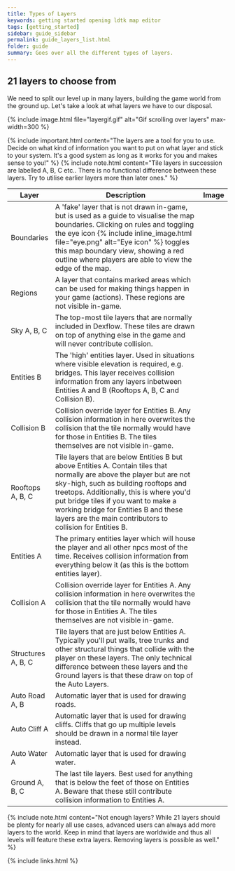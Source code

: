 ```yaml
---
title: Types of Layers
keywords: getting started opening ldtk map editor
tags: [getting_started]
sidebar: guide_sidebar
permalink: guide_layers_list.html
folder: guide
summary: Goes over all the different types of layers.
---
```


## 21 layers to choose from
We need to split our level up in many layers, building the game world from the ground up. Let's take a look at what layers we have to our disposal.

{% include image.html file="layergif.gif" alt="Gif scrolling over layers" max-width=300 %}

{% include important.html content="The layers are a tool for you to use. Decide on what kind of information you want to put on what layer and stick to your system. It's a good system as long as it works for you and makes sense to you!" %}
{% include note.html content="Tile layers in succession are labelled A, B, C etc.. There is no functional difference between these layers. Try to utilise earlier layers more than later ones." %}


<table>
<colgroup>
<col width="20%" />
<col width="80%" />
</colgroup>
<thead>
<tr class="header">
<th>Layer</th>
<th>Description</th>
<th>Image</th>
</tr>
</thead>
<tbody>
<tr>
<td markdown="span">Boundaries</td>
<td markdown="span">A 'fake' layer that is not drawn in-game, but is used as a guide to visualise the map boundaries. Clicking on rules and toggling the eye icon {% include inline_image.html file="eye.png" alt="Eye icon" %} toggles this map boundary view, showing a red outline where players are able to view the edge of the map.</td>
</tr>
<tr>
<td markdown="span">Regions</td>
<td markdown="span">A layer that contains marked areas which can be used for making things happen in your game (actions). These regions are not visible in-game.</td>
</tr>
<tr>
<td markdown="span">Sky A, B, C</td>
<td markdown="span">The top-most tile layers that are normally included in Dexflow. These tiles are drawn on top of anything else in the game and will never contribute collision.</td>
</tr>
<tr>
<td markdown="span">Entities B</td>
<td markdown="span">The 'high' entities layer. Used in situations where visible elevation is required, e.g. bridges. This layer receives collision information from any layers inbetween Entities A and B (Rooftops A, B, C and Collision B).</td>
</tr>
<tr>
<td markdown="span">Collision B</td>
<td markdown="span">Collision override layer for Entities B. Any collision information in here overwrites the collision that the tile normally would have for those in Entities B. The tiles themselves are not visible in-game.</td>
</tr>
<tr>
<td markdown="span">Rooftops A, B, C</td>
<td markdown="span">Tile layers that are below Entities B but above Entities A. Contain tiles that normally are above the player but are not sky-high, such as building rooftops and treetops. Additionally, this is where you'd put bridge tiles if you want to make a working bridge for Entities B and these layers are the main contributors to collision for Entities B.</td>
</tr>
<tr>
<td markdown="span">Entities A</td>
<td markdown="span">The primary entities layer which will house the player and all other npcs most of the time. Receives collision information from everything below it (as this is the bottom entities layer).</td>
</tr>
<tr>
<td markdown="span">Collision A</td>
<td markdown="span">Collision override layer for Entities A. Any collision information in here overwrites the collision that the tile normally would have for those in Entities A. The tiles themselves are not visible in-game.</td>
</tr>
<tr>
<td markdown="span">Structures A, B, C</td>
<td markdown="span">Tile layers that are just below Entities A. Typically you'll put walls, tree trunks and other structural things that collide with the player on these layers. The only technical difference between these layers and the Ground layers is that these draw on top of the Auto Layers.</td>
</tr>
<tr>
<td markdown="span">Auto Road A, B</td>
<td markdown="span">Automatic layer that is used for drawing roads.</td>
</tr>
<tr>
<td markdown="span">Auto Cliff A</td>
<td markdown="span">Automatic layer that is used for drawing cliffs. Cliffs that go up multiple levels should be drawn in a normal tile layer instead.</td>
</tr>
<tr>
<td markdown="span">Auto Water A</td>
<td markdown="span">Automatic layer that is used for drawing water.</td>
</tr>
<tr>
<td markdown="span">Ground A, B, C</td>
<td markdown="span">The last tile layers. Best used for anything that is below the feet of those on Entities A. Beware that these still contribute collision information to Entities A.</td>
</tr>
</tbody>
</table>

{% include note.html content="Not enough layers? While 21 layers should be plenty for nearly all use cases, advanced users can always add more layers to the world. Keep in mind that layers are worldwide and thus all levels will feature these extra layers. Removing layers is possible as well." %}

{% include links.html %}
